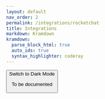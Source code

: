```yaml
---
layout: default
nav_order: 2
permalink: /integrations/rocketchat
title: Integrations
markdown: Kramdown
kramdown:
  parse_block_html: true
  auto_ids: true
  syntax_highlighter: coderay
---
```


<button class="btn js-toggle-dark-mode">Switch to Dark Mode

<script>
const toggleDarkMode = document.querySelector('.js-toggle-dark-mode');

jtd.addEvent(toggleDarkMode, 'click', function(){
  if (jtd.getTheme() === 'dark') {
    jtd.setTheme('light');
    toggleDarkMode.textContent = 'Switch to Dark Mode';
  } else {
    jtd.setTheme('dark');
    toggleDarkMode.textContent = 'Switch to Light Mode';
  }
});
</script>


To be documented